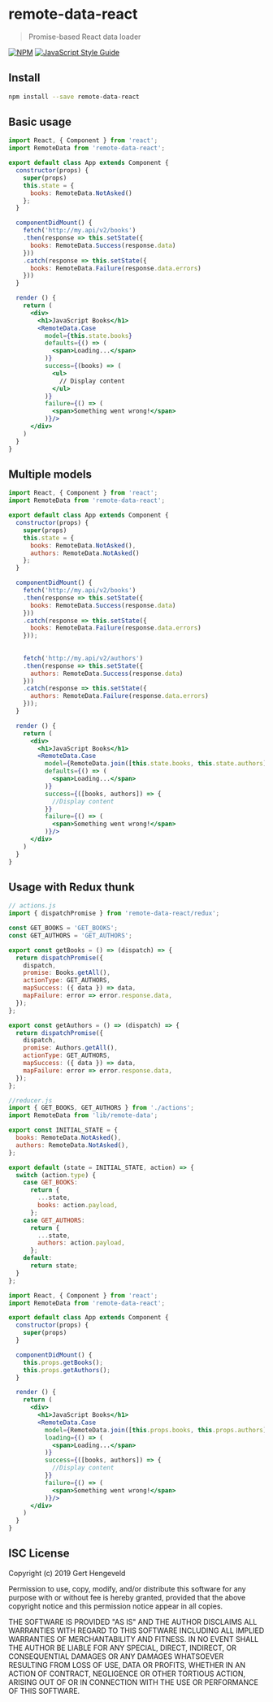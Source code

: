 # remote-data-react

>  Promise-based React data loader

[![NPM](https://img.shields.io/npm/v/remote-data-react.svg)](https://www.npmjs.com/package/remote-data-react) [![JavaScript Style Guide](https://img.shields.io/badge/code_style-standard-brightgreen.svg)](https://standardjs.com)

## Install

```bash
npm install --save remote-data-react
```

## Basic usage

```jsx
import React, { Component } from 'react';
import RemoteData from 'remote-data-react';

export default class App extends Component {
  constructor(props) {
    super(props)
    this.state = {
      books: RemoteData.NotAsked()
    };
  }

  componentDidMount() {
    fetch('http://my.api/v2/books')
    .then(response => this.setState({
      books: RemoteData.Success(response.data)
    }))
    .catch(response => this.setState({
      books: RemoteData.Failure(response.data.errors)
    }))
  }

  render () {
    return (
      <div>
        <h1>JavaScript Books</h1>
        <RemoteData.Case
          model={this.state.books}
          defaults={() => (
            <span>Loading...</span>
          )}
          success={(books) => (
            <ul>
              // Display content
            </ul>
          )}
          failure={() => (
            <span>Something went wrong!</span>
          )}/>
      </div>
    )
  }
}
```

## Multiple models

```jsx
import React, { Component } from 'react';
import RemoteData from 'remote-data-react';

export default class App extends Component {
  constructor(props) {
    super(props)
    this.state = {
      books: RemoteData.NotAsked(),
      authors: RemoteData.NotAsked()
    };
  }

  componentDidMount() {
    fetch('http://my.api/v2/books')
    .then(response => this.setState({
      books: RemoteData.Success(response.data)
    }))
    .catch(response => this.setState({
      books: RemoteData.Failure(response.data.errors)
    }));
    
    
    fetch('http://my.api/v2/authors')
    .then(response => this.setState({
      authors: RemoteData.Success(response.data)
    }))
    .catch(response => this.setState({
      authors: RemoteData.Failure(response.data.errors)
    }));
  }

  render () {
    return (
      <div>
        <h1>JavaScript Books</h1>
        <RemoteData.Case
          model={RemoteData.join([this.state.books, this.state.authors])}
          defaults={() => (
            <span>Loading...</span>
          )}
          success={([books, authors]) => {
            //Display content
          }}
          failure={() => (
            <span>Something went wrong!</span>
          )}/>
      </div>
    )
  }
}
```

## Usage with Redux thunk

```js
// actions.js
import { dispatchPromise } from 'remote-data-react/redux';

const GET_BOOKS = 'GET_BOOKS';
const GET_AUTHORS = 'GET_AUTHORS';

export const getBooks = () => (dispatch) => {
  return dispatchPromise({
    dispatch,
    promise: Books.getAll(),
    actionType: GET_AUTHORS,
    mapSuccess: ({ data }) => data,
    mapFailure: error => error.response.data,
  });
};

export const getAuthors = () => (dispatch) => {
  return dispatchPromise({
    dispatch,
    promise: Authors.getAll(),
    actionType: GET_AUTHORS,
    mapSuccess: ({ data }) => data,
    mapFailure: error => error.response.data,
  });
};
```

```js
//reducer.js
import { GET_BOOKS, GET_AUTHORS } from './actions';
import RemoteData from 'lib/remote-data';

export const INITIAL_STATE = {
  books: RemoteData.NotAsked(),
  authors: RemoteData.NotAsked(),
};

export default (state = INITIAL_STATE, action) => {
  switch (action.type) {
    case GET_BOOKS:
      return {
        ...state,
        books: action.payload,
      };
    case GET_AUTHORS:
      return {
        ...state,
        authors: action.payload,
      };
    default:
      return state;
  }
};
```

```jsx
import React, { Component } from 'react';
import RemoteData from 'remote-data-react';

export default class App extends Component {
  constructor(props) {
    super(props)
  }

  componentDidMount() {
    this.props.getBooks();
    this.props.getAuthors();
  }

  render () {
    return (
      <div>
        <h1>JavaScript Books</h1>
        <RemoteData.Case
          model={RemoteData.join([this.props.books, this.props.authors])}
          loading={() => (
            <span>Loading...</span>
          )}
          success={([books, authors]) => {
            //Display content
          }}
          failure={() => (
            <span>Something went wrong!</span>
          )}/>
      </div>
    )
  }
}
```

## ISC License

Copyright (c) 2019 Gert Hengeveld

Permission to use, copy, modify, and/or distribute this software for any
purpose with or without fee is hereby granted, provided that the above
copyright notice and this permission notice appear in all copies.

THE SOFTWARE IS PROVIDED "AS IS" AND THE AUTHOR DISCLAIMS ALL WARRANTIES
WITH REGARD TO THIS SOFTWARE INCLUDING ALL IMPLIED WARRANTIES OF
MERCHANTABILITY AND FITNESS. IN NO EVENT SHALL THE AUTHOR BE LIABLE FOR
ANY SPECIAL, DIRECT, INDIRECT, OR CONSEQUENTIAL DAMAGES OR ANY DAMAGES
WHATSOEVER RESULTING FROM LOSS OF USE, DATA OR PROFITS, WHETHER IN AN
ACTION OF CONTRACT, NEGLIGENCE OR OTHER TORTIOUS ACTION, ARISING OUT OF
OR IN CONNECTION WITH THE USE OR PERFORMANCE OF THIS SOFTWARE.
